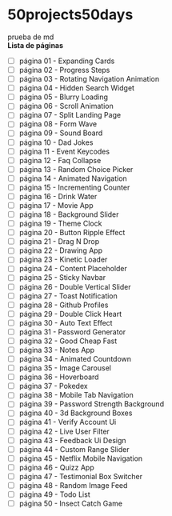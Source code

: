 # 50projects50days
prueba de md\
**Lista de páginas**
- [ ] página 01 - Expanding Cards
- [ ] página 02 - Progress Steps
- [ ] página 03 - Rotating Navigation Animation
- [ ] página 04 - Hidden Search Widget
- [ ] página 05 - Blurry Loading
- [ ] página 06 - Scroll Animation
- [ ] página 07 - Split Landing Page
- [ ] página 08 - Form Wave
- [ ] página 09 - Sound Board
- [ ] página 10 - Dad Jokes
- [ ] página 11 - Event Keycodes
- [ ] página 12 - Faq Collapse
- [ ] página 13 - Random Choice Picker
- [ ] página 14 - Animated Navigation
- [ ] página 15 - Incrementing Counter
- [ ] página 16 - Drink Water
- [ ] página 17 - Movie App
- [ ] página 18 - Background Slider
- [ ] página 19 - Theme Clock
- [ ] página 20 - Button Ripple Effect
- [ ] página 21 - Drag N Drop
- [ ] página 22 - Drawing App
- [ ] página 23 - Kinetic Loader
- [ ] página 24 - Content Placeholder
- [ ] página 25 - Sticky Navbar
- [ ] página 26 - Double Vertical Slider
- [ ] página 27 - Toast Notification
- [ ] página 28 - Github Profiles
- [ ] página 29 - Double Click Heart
- [ ] página 30 - Auto Text Effect
- [ ] página 31 - Password Generator
- [ ] página 32 - Good Cheap Fast
- [ ] página 33 - Notes App
- [ ] página 34 - Animated Countdown
- [ ] página 35 - Image Carousel
- [ ] página 36 - Hoverboard
- [ ] página 37 - Pokedex
- [ ] página 38 - Mobile Tab Navigation
- [ ] página 39 - Password Strength Background
- [ ] página 40 - 3d Background Boxes
- [ ] página 41 - Verify Account Ui
- [ ] página 42 - Live User Filter
- [ ] página 43 - Feedback Ui Design
- [ ] página 44 - Custom Range Slider
- [ ] página 45 - Netflix Mobile Navigation
- [ ] página 46 - Quizz App
- [ ] página 47 - Testimonial Box Switcher
- [ ] página 48 - Random Image Feed
- [ ] página 49 - Todo List
- [ ] página 50 - Insect Catch Game